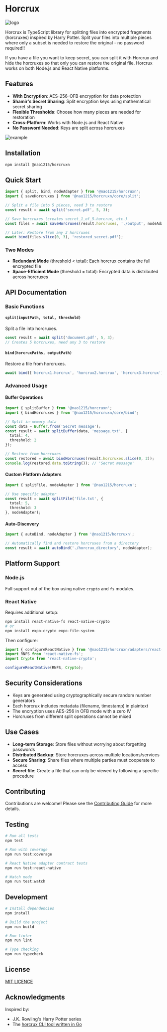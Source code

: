 # Horcrux

![logo](./doc/img/horcrux-small.png)

Horcrux is TypeScript library for splitting files into encrypted fragments (horcruxes) inspired by Harry Potter. Split your files into multiple pieces where only a subset is needed to restore the original - no password required!!

If you have a file you want to keep secret, you can split it with Horcrux and hide the horcruxes so that only you can restore the original file. Horcrux works on both Node.js and React Native platforms.

## Features

- **With Encryption**: AES-256-OFB encryption for data protection
- **Shamir's Secret Sharing**: Split encryption keys using mathematical secret sharing
- **Flexible Thresholds**: Choose how many pieces are needed for restoration
- **Cross-Platform**: Works with Node.js and React Native
- **No Password Needed**: Keys are split across horcruxes

![example](./doc/img/horcrux_example.jpg)

## Installation

```bash
npm install @nao1215/horcruxn
```

## Quick Start

```typescript
import { split, bind, nodeAdapter } from '@nao1215/horcruxn';
import { saveHorcruxes } from '@nao1215/horcruxn/core/split';

// Split a file into 5 pieces, need 3 to restore
const result = await split('secret.pdf', 5, 3);

// Save horcruxes (creates secret_1_of_5.horcrux, etc.)
const files = await saveHorcruxes(result.horcruxes, './output', nodeAdapter);

// Later: Restore from any 3 horcruxes
await bind(files.slice(0, 3), 'restored_secret.pdf');
```


### Two Modes

- **Redundant Mode** (threshold < total): Each horcrux contains the full encrypted file
- **Space-Efficient Mode** (threshold = total): Encrypted data is distributed across horcruxes

## API Documentation

### Basic Functions

#### `split(inputPath, total, threshold)`
Split a file into horcruxes.

```typescript
const result = await split('document.pdf', 5, 3);
// Creates 5 horcruxes, need any 3 to restore
```

#### `bind(horcruxPaths, outputPath)`
Restore a file from horcruxes.

```typescript
await bind(['horcrux1.horcrux', 'horcrux2.horcrux', 'horcrux3.horcrux'], 'restored.pdf');
```

### Advanced Usage

#### Buffer Operations

```typescript
import { splitBuffer } from '@nao1215/horcruxn';
import { bindHorcruxes } from '@nao1215/horcruxn/core/bind';

// Split in-memory data
const data = Buffer.from('Secret message');
const result = await splitBuffer(data, 'message.txt', {
  total: 4,
  threshold: 2
});

// Restore from horcruxes
const restored = await bindHorcruxes(result.horcruxes.slice(0, 2));
console.log(restored.data.toString()); // 'Secret message'
```

#### Custom Platform Adapters

```typescript
import { splitFile, nodeAdapter } from '@nao1215/horcruxn';

// Use specific adapter
const result = await splitFile('file.txt', {
  total: 5,
  threshold: 3
}, nodeAdapter);
```

#### Auto-Discovery

```typescript
import { autoBind, nodeAdapter } from '@nao1215/horcruxn';

// Automatically find and restore horcruxes from a directory
const result = await autoBind('./horcrux_directory', nodeAdapter);
```

## Platform Support

### Node.js
Full support out of the box using native `crypto` and `fs` modules.

### React Native
Requires additional setup:

```bash
npm install react-native-fs react-native-crypto
# or
npm install expo-crypto expo-file-system
```

Then configure:

```typescript
import { configureReactNative } from '@nao1215/horcruxn/adapters/react-native';
import RNFS from 'react-native-fs';
import Crypto from 'react-native-crypto';

configureReactNative(RNFS, Crypto);
```

## Security Considerations

- Keys are generated using cryptographically secure random number generators
- Each horcrux includes metadata (filename, timestamp) in plaintext
- The encryption uses AES-256 in OFB mode with a zero IV
- Horcruxes from different split operations cannot be mixed

## Use Cases

- **Long-term Storage**: Store files without worrying about forgetting passwords
- **Distributed Backup**: Store horcruxes across multiple locations/services
- **Secure Sharing**: Share files where multiple parties must cooperate to access
- **Secret file**: Create a file that can only be viewed by following a specific procedure

## Contributing

Contributions are welcome! Please see the [Contributing Guide](./CONTRIBUTING.md) for more details.

## Testing

```bash
# Run all tests
npm test

# Run with coverage
npm run test:coverage

# React Native adapter contract tests
npm run test:react-native

# Watch mode
npm run test:watch
```

## Development

```bash
# Install dependencies
npm install

# Build the project
npm run build

# Run linter
npm run lint

# Type checking
npm run typecheck
```

## License

[MIT LICENCE](./LICENSE)

## Acknowledgments

Inspired by:
- J.K. Rowling's Harry Potter series
- The [horcrux CLI tool written in Go](https://github.com/jesseduffield/horcrux)
